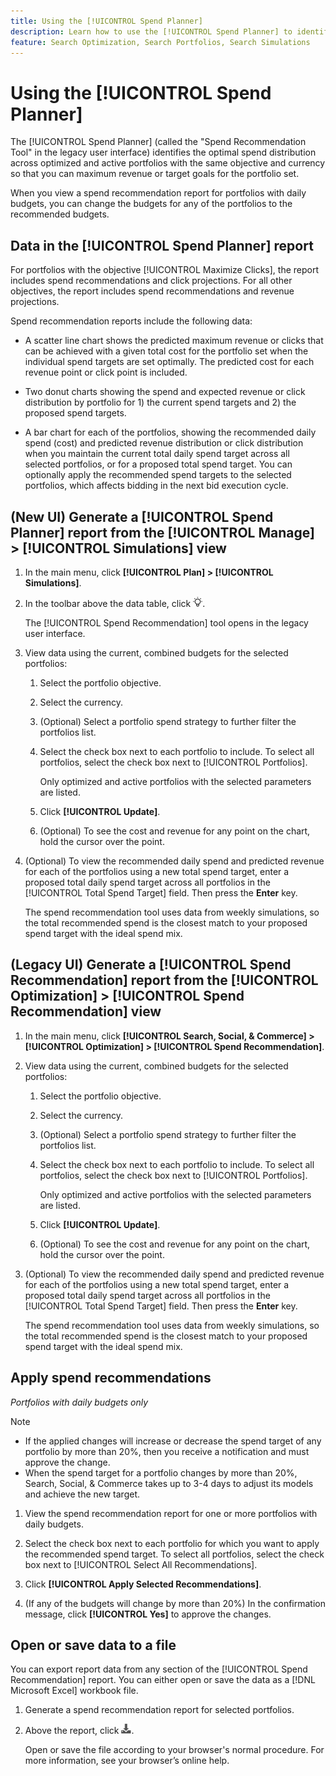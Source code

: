 ```yaml
---
title: Using the [!UICONTROL Spend Planner]
description: Learn how to use the [!UICONTROL Spend Planner] to identify the optimal spend distribution across portfolios.
feature: Search Optimization, Search Portfolios, Search Simulations
---
```

# Using the [!UICONTROL Spend Planner]

<!-- When this becomes a menu item, move file and TOC entry accordingly -->

The [!UICONTROL Spend Planner] (called the "Spend Recommendation Tool" in the legacy user interface) identifies the optimal spend distribution across optimized and active portfolios with the same objective and currency so that you can maximum revenue or target goals for the portfolio set.

When you view a spend recommendation report for portfolios with daily budgets, you can change the budgets for any of the portfolios to the recommended budgets.

## Data in the [!UICONTROL Spend Planner] report

For portfolios with the objective [!UICONTROL Maximize Clicks], the report includes spend recommendations and click projections. For all other objectives, the report includes spend recommendations and revenue projections.

Spend recommendation reports include the following data:

* A scatter line chart shows the predicted maximum revenue or clicks that can be achieved with a given total cost for the portfolio set when the individual spend targets are set optimally. The predicted cost for each revenue point or click point is included.

* Two donut charts showing the spend and expected revenue or click distribution by portfolio for 1\) the current spend targets and 2\) the proposed spend targets.

* A bar chart for each of the portfolios, showing the recommended daily spend (cost) and predicted revenue distribution or click distribution when you maintain the current total daily spend target across all selected portfolios, or for a proposed total spend target. You can optionally apply the recommended spend targets to the selected portfolios, which affects bidding in the next bid execution cycle.

## (New UI) Generate a [!UICONTROL Spend Planner] report from the [!UICONTROL Manage] > [!UICONTROL Simulations] view

<!-- The path will probably change, so then update the heading and instructions -->

1. In the main menu, click **[!UICONTROL Plan] > [!UICONTROL Simulations]**.

1. In the toolbar above the data table, click ![Spend Planner](/help/search-social-commerce/assets/spend-planner-icon.png "Spend Planner").

   The [!UICONTROL Spend Recommendation] tool opens in the legacy user interface.

1. View data using the current, combined budgets for the selected portfolios:

   1. Select the portfolio objective.

   1. Select the currency.

   1. (Optional) Select a portfolio spend strategy to further filter the portfolios list.
   
   1. Select the check box next to each portfolio to include. To select all portfolios, select the check box next to [!UICONTROL Portfolios].
   
      Only optimized and active portfolios with the selected parameters are listed.

   1. Click **[!UICONTROL Update]**.
   
   1. (Optional) To see the cost and revenue for any point on the chart, hold the cursor over the point.

1. (Optional) To view the recommended daily spend and predicted revenue for each of the portfolios using a new total spend target, enter a proposed total daily spend target across all portfolios in the [!UICONTROL Total Spend Target] field. Then press the **Enter** key.

   The spend recommendation tool uses data from weekly simulations, so the total recommended spend is the closest match to your proposed spend target with the ideal spend mix.

## (Legacy UI) Generate a [!UICONTROL Spend Recommendation] report from the [!UICONTROL Optimization] > [!UICONTROL Spend Recommendation] view

1. In the main menu, click **[!UICONTROL Search, Social, & Commerce] > [!UICONTROL Optimization] > [!UICONTROL Spend Recommendation]**.

1. View data using the current, combined budgets for the selected portfolios:

   1. Select the portfolio objective.

   1. Select the currency.

   1. (Optional) Select a portfolio spend strategy to further filter the portfolios list.
   
   1. Select the check box next to each portfolio to include. To select all portfolios, select the check box next to [!UICONTROL Portfolios].
   
      Only optimized and active portfolios with the selected parameters are listed.

   1. Click **[!UICONTROL Update]**.
   
   1. (Optional) To see the cost and revenue for any point on the chart, hold the cursor over the point.

1. (Optional) To view the recommended daily spend and predicted revenue for each of the portfolios using a new total spend target, enter a proposed total daily spend target across all portfolios in the [!UICONTROL Total Spend Target] field. Then press the **Enter** key.

   The spend recommendation tool uses data from weekly simulations, so the total recommended spend is the closest match to your proposed spend target with the ideal spend mix.

## Apply spend recommendations

*Portfolios with daily budgets only*

>[!NOTE]
>
>* If the applied changes will increase or decrease the spend target of any portfolio by more than 20%, then you receive a notification and must approve the change.
>* When the spend target for a portfolio changes by more than 20%, Search, Social, & Commerce takes up to 3-4 days to adjust its models and achieve the new target.

1. View the spend recommendation report for one or more portfolios with daily budgets.

1. Select the check box next to each portfolio for which you want to apply the recommended spend target. To select all portfolios, select the check box next to [!UICONTROL Select All Recommendations].

1. Click **[!UICONTROL Apply Selected Recommendations]**.

1. (If any of the budgets will change by more than 20%) In the confirmation message, click **[!UICONTROL Yes]** to approve the changes.

## Open or save data to a file

You can export report data from any section of the [!UICONTROL Spend Recommendation] report. You can either open or save the data as a [!DNL Microsoft Excel] workbook file.

1. Generate a spend recommendation report for selected portfolios.

1. Above the report, click ![Download](/help/search-social-commerce/assets/download-spend-recommendation.png "Download").

   Open or save the file according to your browser's normal procedure.  For more information, see your browser’s online help.
